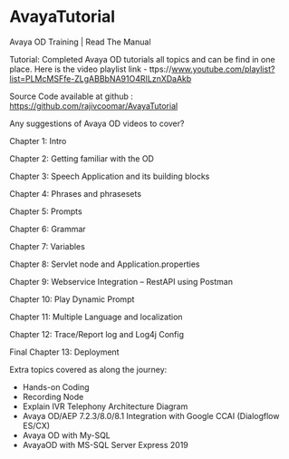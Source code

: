 # AvayaTutorial
Avaya OD Training | Read The Manual

Tutorial: Completed Avaya OD tutorials all topics and can be find in one place.
Here is the video playlist link - ttps://www.youtube.com/playlist?list=PLMcMSFfe-ZLgABBbNA91O4RILznXDaAkb

Source Code available at github : https://github.com/rajivcoomar/AvayaTutorial

Any suggestions of Avaya OD videos to cover?


Chapter 1: Intro

Chapter 2: Getting familiar with the OD

Chapter 3: Speech Application and its building blocks

Chapter 4: Phrases and phrasesets

Chapter 5: Prompts

Chapter 6: Grammar

Chapter 7: Variables

Chapter 8: Servlet node and Application.properties

Chapter 9: Webservice Integration – RestAPI using Postman

Chapter 10: Play Dynamic Prompt

Chapter 11: Multiple Language and localization

Chapter 12: Trace/Report log and Log4j Config
 
Final Chapter 13: Deployment 


Extra topics covered as along the journey:
- Hands-on Coding 
- Recording Node
- Explain IVR Telephony Architecture Diagram
- Avaya OD/AEP 7.2.3/8.0/8.1 Integration with Google CCAI (Dialogflow ES/CX)
- Avaya OD with My-SQL
- AvayaOD with MS-SQL Server Express 2019
